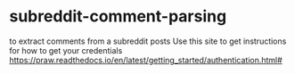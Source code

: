 # subreddit-comment-parsing
to extract comments from a subreddit posts
Use this site to get instructions for how to get your credentials
https://praw.readthedocs.io/en/latest/getting_started/authentication.html#
